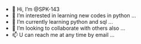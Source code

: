 - 👋 Hi, I’m @SPK-143
- 👀 I’m interested in learning new codes in python ...
- 🌱 I’m currently learning python and sql ...
- 💞️ I’m looking to collaborate with others also ...
- 📫 U can reach me at any time by email ...

<!---
SPK-143/SPK-143 is a ✨ special ✨ repository because its `README.md` (this file) appears on your GitHub profile.
You can click the Preview link to take a look at your changes.
--->
